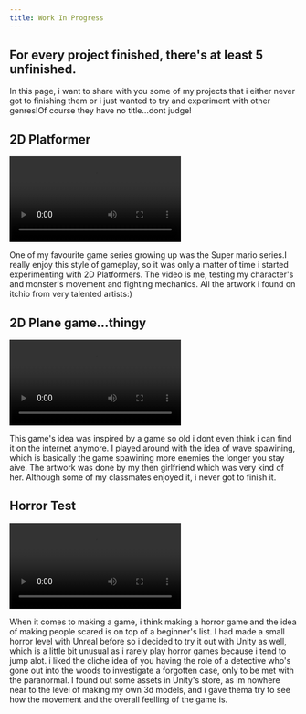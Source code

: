 ```yaml
---
title: Work In Progress
---
```


## For every project finished, there's at least 5 unfinished.

In this page, i want to share with you some of my projects that i either never got to finishing them or i just wanted to try and experiment with other genres!Of course they have no title...dont judge!

## 2D Platformer

![](../videos/2dPlatformer.mp4)

One of my favourite game series growing up was the Super mario series.I really enjoy this style of gameplay, so it was only a matter of time i started experimenting with 2D Platformers. The video is me, testing my character's and monster's movement and fighting mechanics. All the artwork i found on itchio from very talented artists:)


## 2D Plane game...thingy

![](../videos/2dPlane.mp4)

This game's idea was inspired by a game so old i dont even think i can find it on the internet anymore. I played around with the idea of wave spawining, which is basically the game spawining more enemies the longer you stay aive. The artwork was done by my then girlfriend which was very kind of her. Although some of my classmates enjoyed it, i never got to finish it.


##  Horror Test

![](../videos/horrorGameTest.mp4)

When it comes to making a game, i think making a horror game and the idea of making people scared is on top of a beginner's list. I had made a small horror level with Unreal before so i decided to try it out with Unity as well, which is a little bit unusual as i rarely play horror games because i tend to jump alot. i liked the cliche idea of you having the role of a detective who's gone out into the woods to investigate a forgotten case, only to be met with the paranormal. I found out some assets in Unity's store, as im nowhere near to the level of making my own 3d models, and i gave thema try to see how the movement and the overall feelling of the game is.

